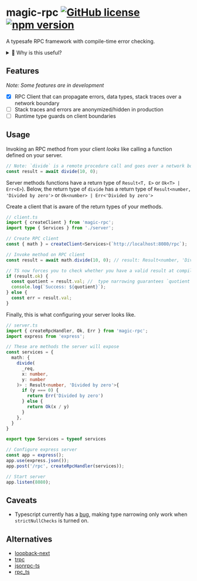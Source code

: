 # magic-rpc [![GitHub license](https://img.shields.io/badge/license-MIT-blue.svg)](https://github.com/abhayvatsa/magic-rpc/blob/master/LICENSE) [![npm version](https://img.shields.io/npm/v/magic-rpc.svg?style=flat)](https://www.npmjs.com/package/magic-rpc)

A typesafe RPC framework with compile-time error checking.

<details>

<summary>🤔 Why is this useful?</summary>

**Motivation:**

It helps to have correctness guarantees from your compiler when writing your
programs. This is applicable when writing client-server applications, but
requires some tooling to achieve.

To this end, we can use an RPC client that is aware of the return type of the
server response. We will encode the _data type_ and _error type_ into the return
type of an RPC method. The client will _infer_ the return type from the RPC
method enabling the compiler to know about data and error types. The compiler
will enforce appropriate error handling on the client: providing us
strongly-typed client-server code.

Our error propagation is inspired by
[Rust's Result type](https://doc.rust-lang.org/std/result/), which returns a
tuple of `Result<T, E>` from a function. Here `T` is your data type and `E` is
your error type.

</details>

## Features

_Note: Some features are in development_

- [x] RPC Client that can propagate errors, data types, stack traces over a
      network boundary
- [ ] Stack traces and errors are anonymized/hidden in production
- [ ] Runtime type guards on client boundaries

## Usage

Invoking an RPC method from your client _looks_ like calling a function defined
on your server.

```typescript
// Note: `divide` is a remote procedure call and goes over a network boundary
const result = await divide(10, 0);
```

Server methods functions have a return type of `Result<T, E>` or
`Ok<T> | Err<E>`). Below, the return type of `divide` has a return type of
`Result<number, 'Divided by zero'>` or `Ok<number> | Err<'Divided by zero'>`

Create a client that is aware of the return types of your methods.

```typescript
// client.ts
import { createClient } from 'magic-rpc';
import type { Services } from './server';

// Create RPC client
const { math } = createClient<Services>(`http://localhost:8080/rpc`);

// Invoke method on RPC client
const result = await math.divide(10, 0); // result: Result<number, 'Divided by zero'>

// TS now forces you to check whether you have a valid result at compile time.
if (result.ok) {
  const quotient = result.val; //  type narrowing guarantees `quotient` is a `number`
  console.log(`Success: ${quotient}`);
} else {
  const err = result.val;
}
```

Finally, this is what configuring your server looks like.

```typescript
// server.ts
import { createRpcHandler, Ok, Err } from 'magic-rpc';
import express from 'express';

// These are methods the server will expose
const services = {
  math: {
    divide(
      _req,
      x: number,
      y: number
    )> : Result<number, 'Divided by zero'>{
      if (y === 0) {
        return Err('Divided by zero')
      } else {
        return Ok(x / y)
      }
    },
  }
}

export type Services = typeof services

// Configure express server
const app = express();
app.use(express.json());
app.post('/rpc', createRpcHandler(services));

// Start server
app.listen(8080);
```

## Caveats

- Typescript currently has a
  [bug](https://github.com/microsoft/TypeScript/issues/10564), making type
  narrowing only work when `strictNullChecks` is turned on.

## Alternatives

- [loopback-next](https://github.com/strongloop/loopback-next)
- [trpc](https://github.com/vriad/trpc)
- [jsonrpc-ts](https://github.com/shekohex/jsonrpc-ts)
- [rpc_ts](https://github.com/aiden/rpc_ts)
